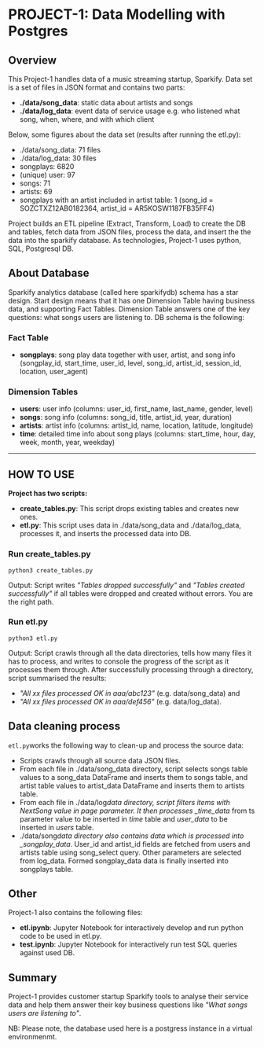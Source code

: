 

# PROJECT-1: Data Modelling with Postgres

## Overview

This Project-1 handles data of a music streaming startup, Sparkify. Data set is a set of files in JSON format and contains two parts:

* **./data/song_data**: static data about artists and songs
* **./data/log_data**: event data of service usage e.g. who listened what song, when, where, and with which client

Below, some figures about the data set (results after running the etl.py):

* ./data/song_data: 71 files
* ./data/log_data: 30 files
* songplays: 6820
* (unique) user: 97
* songs: 71
* artists: 69
* songplays with an artist included in artist table: 1 (song_id = SOZCTXZ12AB0182364, artist_id = AR5KOSW1187FB35FF4)

Project builds an ETL pipeline (Extract, Transform, Load) to create the DB and tables, fetch data from JSON files, process the data, and insert the the data into the sparkify database. 
As technologies, Project-1 uses python, SQL, Postgresql DB.

## About Database

Sparkify analytics database (called here sparkifydb) schema has a star design. Start design means that it has one Dimension Table having business data, and supporting Fact Tables. Dimension Table answers one of the key questions: what songs users are listening to. DB schema is the following:


### Fact Table

* **songplays**: song play data together with user, artist, and song info (songplay_id, start_time, user_id, level, song_id, artist_id, session_id, location, user_agent)

### Dimension Tables

* **users**: user info (columns: user_id, first_name, last_name, gender, level)
* **songs**: song info (columns: song_id, title, artist_id, year, duration)
* **artists**: artist info (columns: artist_id, name, location, latitude, longitude)
* **time**: detailed time info about song plays (columns: start_time, hour, day, week, month, year, weekday)

---

## HOW TO USE

**Project has two scripts:**

* **create_tables.py**: This script drops existing tables and creates new ones.
* **etl.py**: This script uses data in ./data/song_data and ./data/log_data, processes it, and inserts the processed data into DB.

### Run create_tables.py

`python3 create_tables.py`

Output: Script writes _"Tables dropped successfully"_ and _"Tables created successfully"_ if all tables were dropped and created without errors. You are the right path. 

### Run etl.py

`python3 etl.py`

Output: Script crawls through all the data directories, tells how many files it has to process, and writes to console the progress of the script as it processes them through. After successfully processing through a directory, script summarised the results:

* _"All xx files processed OK in aaa/abc123"_ (e.g. data/song_data) and
* _"All xx files processed OK in aaa/def456"_ (e.g. data/log_data).

## Data cleaning process

`etl.py`works the following way to clean-up and process the source data:

* Scripts crawls through all source data JSON files.
* From each file in ./data/song_data directory, script selects songs table values to a song_data DataFrame and inserts them to songs table, and artist table values to artist_data DataFrame and inserts them to artists table.
* From each file in ./data/log*data directory, script filters items with NextSong value in page parameter. It then processes \_time_data* from ts parameter value to be inserted in _time_ table and _user_data_ to be inserted in _users_ table.
* ./data/song*data directory also contains data which is processed into \_songplay_data*. User_id and artist_id fields are fetched from users and artists table using song_select query. Other parameters are selected from log_data. Formed songplay_data data is finally inserted into songplays table.

## Other

Project-1 also contains the following files:

* **etl.ipynb**: Jupyter Notebook for interactively develop and run python code to be used in etl.py.
* **test.ipynb**: Jupyter Notebook for interactively run test SQL queries against used DB.

## Summary

Project-1 provides customer startup Sparkify tools to analyse their service data and help them answer their key business questions like _"What songs users are listening to"_.


NB: Please note, the database used here is a postgress instance in a virtual environmenmt. 